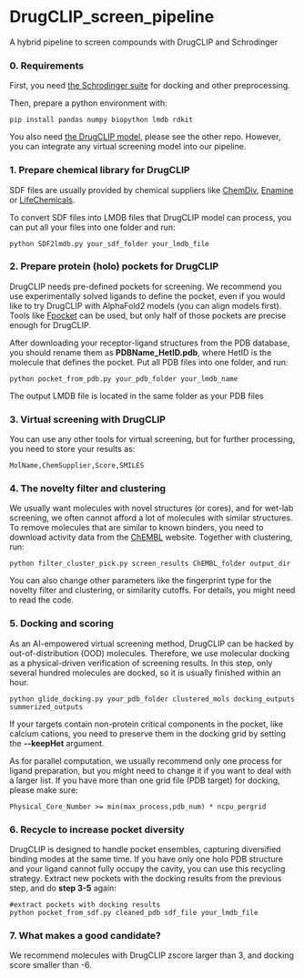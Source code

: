 # DrugCLIP_screen_pipeline
A hybrid pipeline to screen compounds with DrugCLIP and Schrodinger

### 0. Requirements
First, you need [the Schrodinger suite](https://newsite.schrodinger.com/) for docking and other preprocessing.

Then, prepare a python environment with:

```
pip install pandas numpy biopython lmdb rdkit
```

You also need [the DrugCLIP model](https://github.com/bowen-gao/DrugCLIP), please see the other repo. However, you can integrate any virtual screening model into our pipeline.

### 1. Prepare chemical library for DrugCLIP

SDF files are usually provided by chemical suppliers like [ChemDiv](https://www.chemdiv.com/catalog/diversity-libraries/), [Enamine](https://enamine.net/compound-libraries/diversity-libraries) or [LifeChemicals](https://lifechemicals.com/screening-libraries/pre-plated-diversity-sets).

To convert SDF files into LMDB files that DrugCLIP model can process, you can put all your files into one folder and run:

```
python SDF2lmdb.py your_sdf_folder your_lmdb_file
```

### 2. Prepare protein (holo) pockets for DrugCLIP

DrugCLIP needs pre-defined pockets for screening. We recommend you use experimentally solved ligands to define the pocket, even if you would like to try DrugCLIP with AlphaFold2 models (you can align models first). Tools like [Fpocket](https://github.com/Discngine/fpocket) can be used, but only half of those pockets are precise enough for DrugCLIP.

After downloading your receptor-ligand structures from the PDB database, you should rename them as **PDBName_HetID.pdb**, where HetID is the molecule that defines the pocket. Put all PDB files into one folder, and run:

```
python pocket_from_pdb.py your_pdb_folder your_lmdb_name
```

The output LMDB file is located in the same folder as your PDB files

### 3. Virtual screening with DrugCLIP

You can use any other tools for virtual screening, but for further processing, you need to store your results as:

```
MolName,ChemSupplier,Score,SMILES
```

### 4. The novelty filter and clustering

We usually want molecules with novel structures (or cores), and for wet-lab screening, we often cannot afford a lot of molecules with similar structures. To remove molecules that are similar to known binders, you need to download activity data from the [ChEMBL](https://www.ebi.ac.uk/chembl/) website. Together with clustering, run:

```
python filter_cluster_pick.py screen_results ChEMBL_folder output_dir
```

You can also change other parameters like the fingerprint type for the novelty filter and clustering, or similarity cutoffs. For details, you might need to read the code.

### 5. Docking and scoring

As an AI-empowered virtual screening method, DrugCLIP can be hacked by out-of-distribution (OOD) molecules. Therefore, we use molecular docking as a physical-driven verification of screening results. In this step, only several hundred molecules are docked, so it is usually finished within an hour.

```
python glide_docking.py your_pdb_folder clustered_mols docking_outputs summerized_outputs
```

If your targets contain non-protein critical components in the pocket, like calcium cations, you need to preserve them in the docking grid by setting the **--keepHet** argument.

As for parallel computation, we usually recommend only one process for ligand preparation, but you might need to change it if you want to deal with a larger list. If you have more than one grid file (PDB target) for docking, please make sure:

```
Physical_Core_Number >= min(max_process,pdb_num) * ncpu_pergrid
```

### 6. Recycle to increase pocket diversity

DrugCLIP is designed to handle pocket ensembles, capturing diversified binding modes at the same time. If you have only one holo PDB structure and your ligand cannot fully occupy the cavity, you can use this recycling strategy. Extract new pockets with the docking results from the previous step, and do **step 3-5** again:

```
#extract pockets with docking results
python pocket_from_sdf.py cleaned_pdb sdf_file your_lmdb_file
```

### 7. What makes a good candidate?

We recommend molecules with DrugCLIP zscore larger than 3, and docking score smaller than -6.
